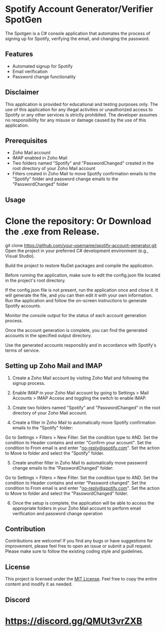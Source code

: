 # Spotify Account Generator/Verifier SpotGen

The Spotgen is a C# console application that automates the process of signing up for Spotify, verifying the email, and changing the password.

## Features

- Automated signup for Spotify
- Email verification
- Password change functionality

## Disclaimer

This application is provided for educational and testing purposes only. The use of this application for any illegal activities or unauthorized access to Spotify or any other services is strictly prohibited. The developer assumes no responsibility for any misuse or damage caused by the use of this application.

## Prerequisites

- Zoho Mail account
- IMAP enabled in Zoho Mail
- Two folders named "Spotify" and "PasswordChanged" created in the root directory of your Zoho Mail account
- Filters created in Zoho Mail to move Spotify confirmation emails to the "Spotify" folder and password change emails to the "PasswordChanged" folder

## Usage

 # Clone the repository: Or Download the .exe from Release. 

git clone https://github.com/your-username/spotify-account-generator.git
Open the project in your preferred C# development environment (e.g., Visual Studio).

Build the project to restore NuGet packages and compile the application.

Before running the application, make sure to edit the config.json file located in the project's root directory.

If the config.json file is not present, run the application once and close it. It will generate the file, and you can then edit it with your own information.
Run the application and follow the on-screen instructions to generate Spotify accounts.

Monitor the console output for the status of each account generation process.

Once the account generation is complete, you can find the generated accounts in the specified output directory.

Use the generated accounts responsibly and in accordance with Spotify's terms of service.

## Setting up Zoho Mail and IMAP

1. Create a Zoho Mail account by visiting Zoho Mail and following the signup process.

2. Enable IMAP in your Zoho Mail account by going to Settings > Mail Accounts > IMAP Access and toggling the switch to enable IMAP.

3. Create two folders named "Spotify" and "PasswordChanged" in the root directory of your Zoho Mail account.

4. Create a filter in Zoho Mail to automatically move Spotify confirmation emails to the "Spotify" folder:

 Go to Settings > Filters > New Filter.
 Set the condition type to AND.
 Set the condition to Header contains and enter "Confirm your account".
 Set the condition to From email is and enter "no-reply@spotify.com".
 Set the action to Move to folder and select the "Spotify" folder.

5. Create another filter in Zoho Mail to automatically move password change emails to the "PasswordChanged" folder:

 Go to Settings > Filters > New Filter.
 Set the condition type to AND.
 Set the condition to Header contains and enter "Password changed".
 Set the condition to From email is and enter "no-reply@spotify.com".
 Set the action to Move to folder and select the "PasswordChanged" folder.

6. Once the setup is complete, the application will be able to access the appropriate folders in your Zoho Mail account to perform email verification and password change operation

## Contribution

Contributions are welcome! If you find any bugs or have suggestions for improvement, please feel free to open an issue or submit a pull request. Please make sure to follow the existing coding style and guidelines.

## License

This project is licensed under the [MIT License](LICENSE).
Feel free to copy the entire content and modify it as needed.

## Discord

# https://discord.gg/QMUt3vrZXB
